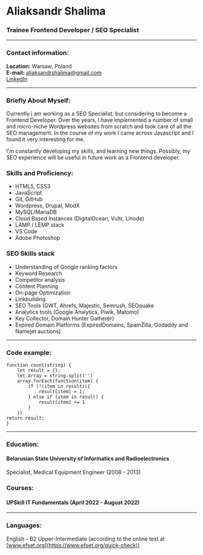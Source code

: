 # Aliaksandr Shalima
### Trainee Frontend Developer / SEO Specialist
----------

### Contact information:
  **Location:**  Warsaw, Poland  
  **E-mail:**  aliaksandrshalima@gmail.com  
  [LinkedIn](https://www.linkedin.com/in/alexander-shalima/)   
  
----------
### Briefly About Myself:
Currently i am working as a SEO Specialist, but considering to become a Frontend Developer. Over the years, I have implemented a number of small and micro-niche Wordpress websites from scratch and took care of all the SEO management. In the course of my work I came across Javascript and I found it very interesting for me. 

I'm constantly developing my skills, and learning new things. 
Possibly, my SEO experience will be useful in future work as a Frontend developer.

### Skills and Proficiency:
-   HTML5, CSS3
-   JavaScript
-   Git, GitHub
-   Wordpress, Drupal, ModX
-   MySQL/MariaDB
-   Cloud Based Instances (DigitalOcean, Vultr, Linode)
-   LAMP / LEMP stack
-   VS Code
-   Adobe Photoshop

### SEO Skills stack
-   Understanding of Google ranking factors
-   Keyword Research
-   Competitor analysis
-   Content Planning
-   On-page Optimization
-   Linkbuilding
-   SEO Tools (GWT, Ahrefs, Majestic, Semrush, SEOquake
-   Analytics tools (Google Analytics, Piwik, Matomo)
-   Key Collector, Domain Hunter Gatherer)
-   Expired Domain Platforms (ExpiredDomains, SpamZilla,
Godaddy and Namejet auctions)
----------

### Code example:

```
function count(string) {  
    let result = {};
    let array = string.split('')
    array.forEach(function(item) {
        if (!(item in result)){
            result[item] = 1;
        } else if (item in result) {
            result[item] += 1 
        }
    })
return result;
}
```
----------
### Education:
#### Belarusian State University of Informatics and Radioelectronics
Specialist, Medical Equipment Engineer (2008 - 2013)

### Courses:
#### UPSkill IT Fundamentals (April 2022 - August 2022)

----------
### Languages:
English - B2 Upper-Intermediate (according to the online test at  [www.efset.org](https://www.efset.org/quick-check))
